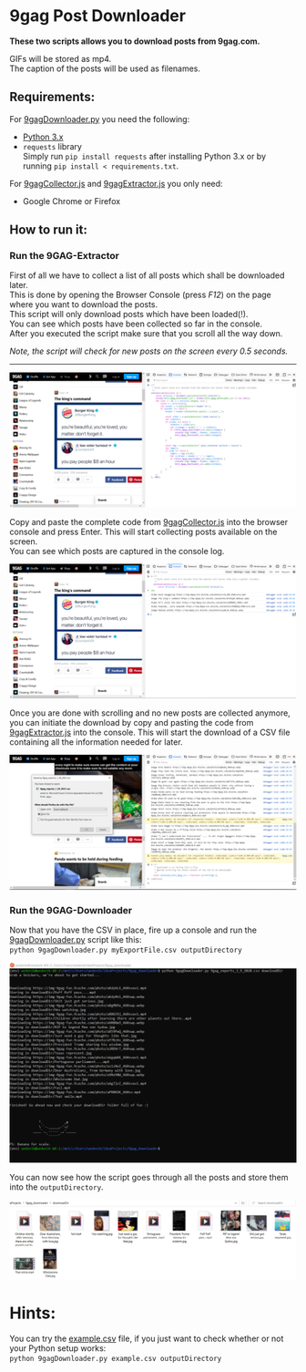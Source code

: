 9gag Post Downloader
=======================

**These two scripts allows you to download posts from 9gag.com.**

GIFs will be stored as mp4.\
The caption of the posts will be used as filenames.

Requirements:
-------------

For [9gagDownloader.py](9gagDownloader.py) you need the following:
* [Python 3.x](https://www.python.org/downloads/)
* `requests` library\
Simply run `pip install requests` after installing Python 3.x or by running `pip install < requirements.txt`.

For [9gagCollector.js](9gagCollector.js) and [9gagExtractor.js](9gagExtractor.js) you only need:
* Google Chrome or Firefox


How to run it:
--------------

### Run the 9GAG-Extractor
First of all we have to collect a list of all posts which shall be downloaded later.\
This is done by opening the Browser Console (press *F12*) on the page where you want to download the posts.\
This script will only download posts which have been loaded(!). \
You can see which posts have been collected so far in the console. \
After you executed the script make sure that you scroll all the way down.

*Note, the script will check for new posts on the screen every 0.5 seconds.*

------------ 


![Extractor1](images/extractor1.png)

Copy and paste the complete code from [9gagCollector.js](9gagCollector.js) into the browser console and press Enter.
This will start collecting posts available on the screen. \
You can see which posts are captured in the console log.

![Extractor1.1](images/extractor1_1.png)


Once you are done with scrolling and no new posts are collected anymore, you can initiate the download by copy and pasting the code from [9gagExtractor.js](9gagExtractor.js) into the console.
This will start the download of a CSV file containing all the information needed for later.

![Extractor2](images/extractor2.png)
   
   
### Run the 9GAG-Downloader
Now that you have the CSV in place, fire up a console and run the [9gagDownloader.py](9gagDownloader.py) script like this:\
`python 9gagDownloader.py myExportFile.csv outputDirectory`

![Downloader1](images/downloader1.png)

You can now see how the script goes through all the posts and store them into the `outputDirectory`.

![Downloader2](images/downloader2.png)



Hints:
======

You can try the [example.csv](example.csv) file, if you just want to check whether or not your Python setup works:\
`python 9gagDownloader.py example.csv outputDirectory`
